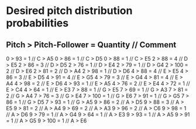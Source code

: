 # Desired pitch distribution probabilities
## Pitch > Pitch-Follower = Quantity // Comment
0 	> 93	 = 1	 // C > A5
0 	> 86	 = 1	 // C > D5
0 	> 88	 = 1	 // C > E5
2 	> 88	 = 4	 // D > E5
2 	> 86	 = 3	 // D > D5
2 	> 76	 = 1	 // D > E4
2 	> 79	 = 1	 // D > G4
2 	> 100	 = 2	 // D > E6
2 	> 81	 = 2	 // D > A4
2 	> 98	 = 1	 // D > D6
4 	> 88	 = 4	 // E > E5
4 	> 86	 = 3	 // E > D5
4 	> 91	 = 4	 // E > G5
4 	> 79	 = 3	 // E > G4
4 	> 81	 = 4	 // E > A4
4 	> 98	 = 2	 // E > D6
4 	> 93	 = 1	 // E > A5
4 	> 76	 = 2	 // E > E4
4 	> 72	 = 1	 // E > C4
4 	> 64	 = 1	 // E > E3
7 	> 88	 = 1	 // G > E5
7 	> 69	 = 1	 // G > A3
7 	> 81	 = 2	 // G > A4
7 	> 76	 = 3	 // G > E4
7 	> 100	 = 1	 // G > E6
7 	> 91	 = 1	 // G > G5
7 	> 86	 = 1	 // G > D5
7 	> 93	 = 1	 // G > A5
9 	> 86	 = 2	 // A > D5
9 	> 88	 = 3	 // A > E5
9 	> 81	 = 2	 // A > A4
9 	> 69	 = 2	 // A > A3
9 	> 96	 = 2	 // A > C6
9 	> 98	 = 1	 // A > D6
9 	> 79	 = 1	 // A > G4
9 	> 64	 = 1	 // A > E3
9 	> 93	 = 1	 // A > A5
9 	> 91	 = 1	 // A > G5
9 	> 100	 = 1	 // A > E6
